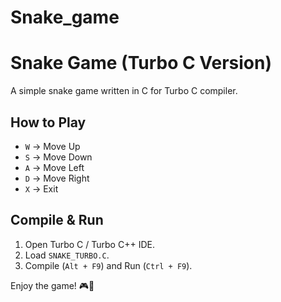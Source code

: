 # Snake_game
# Snake Game (Turbo C Version) 
A simple snake game written in C for Turbo C compiler.

## How to Play
- `W` → Move Up
- `S` → Move Down
- `A` → Move Left
- `D` → Move Right
- `X` → Exit

## Compile &amp; Run 
1. Open Turbo C / Turbo C++ IDE. 
2. Load `SNAKE_TURBO.C`.
3. Compile (`Alt + F9`) and Run (`Ctrl + F9`).

Enjoy the game! 🎮🐍
